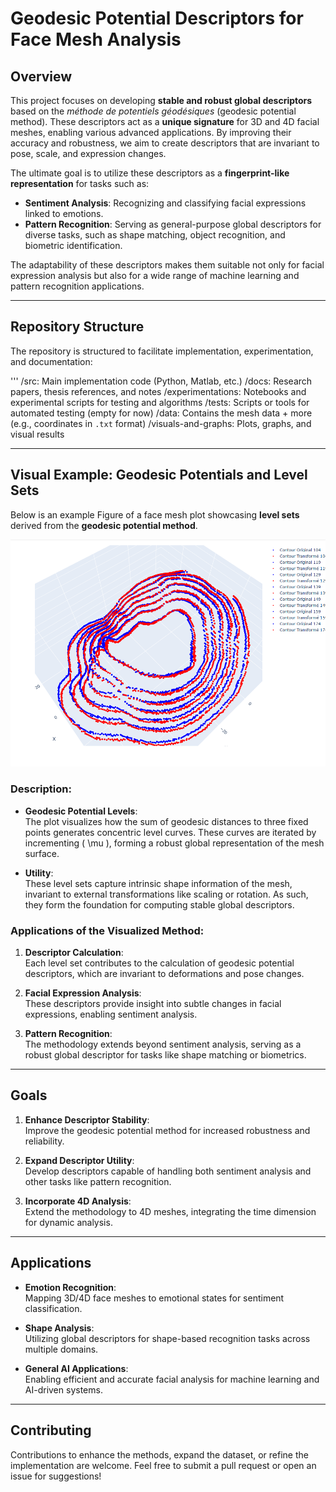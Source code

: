# Geodesic Potential Descriptors for Face Mesh Analysis

## Overview

This project focuses on developing **stable and robust global descriptors** based on the _méthode de potentiels géodésiques_ (geodesic potential method). These descriptors act as a **unique signature** for 3D and 4D facial meshes, enabling various advanced applications. By improving their accuracy and robustness, we aim to create descriptors that are invariant to pose, scale, and expression changes.

The ultimate goal is to utilize these descriptors as a **fingerprint-like representation** for tasks such as:

- **Sentiment Analysis**: Recognizing and classifying facial expressions linked to emotions.
- **Pattern Recognition**: Serving as general-purpose global descriptors for diverse tasks, such as shape matching, object recognition, and biometric identification.

The adaptability of these descriptors makes them suitable not only for facial expression analysis but also for a wide range of machine learning and pattern recognition applications.

---

## Repository Structure

The repository is structured to facilitate implementation, experimentation, and documentation:

'''
/src:               Main implementation code (Python, Matlab, etc.)
/docs:              Research papers, thesis references, and notes
/experimentations:  Notebooks and experimental scripts for testing and algorithms
/tests:             Scripts or tools for automated testing (empty for now)
/data:              Contains the mesh data + more (e.g., coordinates in `.txt` format)
/visuals-and-graphs: Plots, graphs, and visual results



---

## Visual Example: Geodesic Potentials and Level Sets

Below is an example Figure of a face mesh plot showcasing **level sets** derived from the **geodesic potential method**.


![Level Sets of Geodesic Potentials](visuals-and-graphs/geodesicpotentials-level-set-view-2.png)



### Description:

- **Geodesic Potential Levels**:  
  The plot visualizes how the sum of geodesic distances to three fixed points generates concentric level curves. These curves are iterated by incrementing \( \mu \), forming a robust global representation of the mesh surface.

- **Utility**:  
  These level sets capture intrinsic shape information of the mesh, invariant to external transformations like scaling or rotation. As such, they form the foundation for computing stable global descriptors.

### Applications of the Visualized Method:

1. **Descriptor Calculation**:  
   Each level set contributes to the calculation of geodesic potential descriptors, which are invariant to deformations and pose changes.

2. **Facial Expression Analysis**:  
   These descriptors provide insight into subtle changes in facial expressions, enabling sentiment analysis.

3. **Pattern Recognition**:  
   The methodology extends beyond sentiment analysis, serving as a robust global descriptor for tasks like shape matching or biometrics.

---

## Goals

1. **Enhance Descriptor Stability**:  
   Improve the geodesic potential method for increased robustness and reliability.

2. **Expand Descriptor Utility**:  
   Develop descriptors capable of handling both sentiment analysis and other tasks like pattern recognition.

3. **Incorporate 4D Analysis**:  
   Extend the methodology to 4D meshes, integrating the time dimension for dynamic analysis.

---

## Applications

- **Emotion Recognition**:  
  Mapping 3D/4D face meshes to emotional states for sentiment classification.

- **Shape Analysis**:  
  Utilizing global descriptors for shape-based recognition tasks across multiple domains.

- **General AI Applications**:  
  Enabling efficient and accurate facial analysis for machine learning and AI-driven systems.

---

## Contributing

Contributions to enhance the methods, expand the dataset, or refine the implementation are welcome. Feel free to submit a pull request or open an issue for suggestions!
